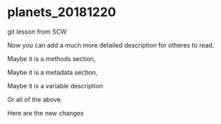 # planets_20181220
git lesson from SCW

Now you can add a much more detailed description for otheres to read.

Maybe it is a methods section,

Maybe it is a metadata section,

Maybe it is a variable description

Or all of the above.

Here are the new changes
